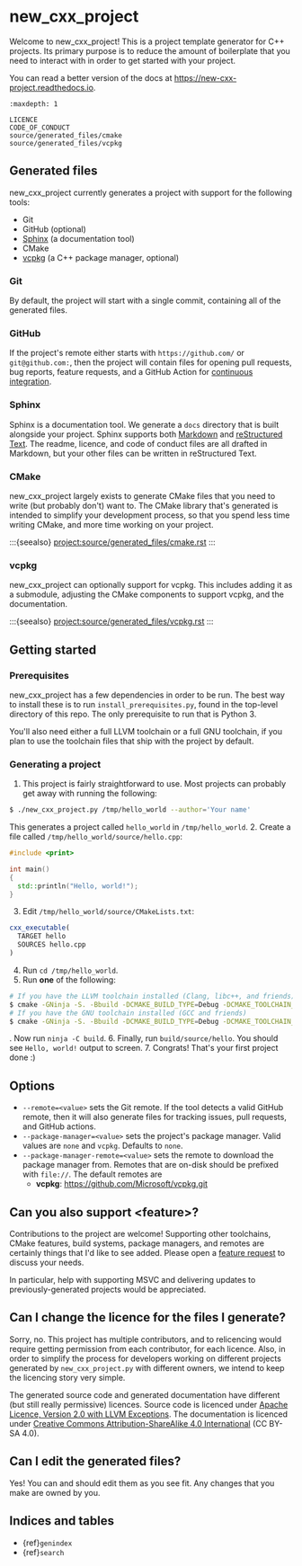 <!--
  Copyright (c) 2024 Christopher Di Bella
  Licensed under Creative Commons Attribution-ShareAlike 4.0 International
  See /LICENCE for licence information.
  SPDX-License-Identifier: CC BY-SA 4.0
-->
# new_cxx_project

Welcome to new_cxx_project! This is a project template generator for C++ projects. Its primary
purpose is to reduce the amount of boilerplate that you need to interact with in order to get started
with your project.

You can read a better version of the docs at https://new-cxx-project.readthedocs.io.

```{toctree}
:maxdepth: 1

LICENCE
CODE_OF_CONDUCT
source/generated_files/cmake
source/generated_files/vcpkg
```

## Generated files

new_cxx_project currently generates a project with support for the following tools:

* Git
* GitHub (optional)
* [Sphinx](https://https://www.sphinx-doc.org) (a documentation tool)
* CMake
* [vcpkg](https://vcpkg.io) (a C++ package manager, optional)

### Git

By default, the project will start with a single commit, containing all of the generated files.

### GitHub

If the project's remote either starts with `https://github.com/` or `git@github.com:`, then the
project will contain files for opening pull requests, bug reports, feature requests, and a GitHub
Action for [continuous integration](https://en.wikipedia.org/wiki/Continuous_integration).

### Sphinx

Sphinx is a documentation tool. We generate a `docs` directory that is built alongside your project.
Sphinx supports both [Markdown](https://mystmd.org) and [reStructured Text](https://docutils.sourceforge.io/rst.html).
The readme, licence, and code of conduct files are all drafted in Markdown, but your other files can
be written in reStructured Text.

### CMake

new_cxx_project largely exists to generate CMake files that you need to write (but probably don't)
want to. The CMake library that's generated is intended to simplify your development process, so that
you spend less time writing CMake, and more time working on your project.

:::{seealso}
<project:source/generated_files/cmake.rst>
:::

### vcpkg

new_cxx_project can optionally support for vcpkg. This includes adding it as a submodule, adjusting
the CMake components to support vcpkg, and the documentation.

:::{seealso}
<project:source/generated_files/vcpkg.rst>
:::

## Getting started

### Prerequisites

new_cxx_project has a few dependencies in order to be run. The best way to install these is to run
`install_prerequisites.py`, found in the top-level directory of this repo. The only prerequisite to
run that is Python 3.

You'll also need either a full LLVM toolchain or a full GNU toolchain, if you plan to use the toolchain
files that ship with the project by default.

### Generating a project

1. This project is fairly straightforward to use. Most projects can probably get away with running the
following:
  ```sh
  $ ./new_cxx_project.py /tmp/hello_world --author='Your name'
  ```
  This generates a project called `hello_world` in `/tmp/hello_world`.
2. Create a file called `/tmp/hello_world/source/hello.cpp`:
  ```cpp
  #include <print>

  int main()
  {
    std::println("Hello, world!");
  }
  ```
3. Edit `/tmp/hello_world/source/CMakeLists.txt`:
  ```cmake
  cxx_executable(
    TARGET hello
    SOURCES hello.cpp
  )
  ```
4. Run `cd /tmp/hello_world`.
5. Run **one** of the following:
  ```sh
  # If you have the LLVM toolchain installed (Clang, libc++, and friends)
  $ cmake -GNinja -S. -Bbuild -DCMAKE_BUILD_TYPE=Debug -DCMAKE_TOOLCHAIN_FILE="$PWD/config/cmake/toolchains/x86_64-linux-unknown-llvm.cmake"
  # If you have the GNU toolchain installed (GCC and friends)
  $ cmake -GNinja -S. -Bbuild -DCMAKE_BUILD_TYPE=Debug -DCMAKE_TOOLCHAIN_FILE="$PWD/config/cmake/toolchains/x86_64-linux-unknown-gnu.cmake"
  ```
. Now run `ninja -C build`.
6. Finally, run `build/source/hello`. You should see `Hello, world!` output to screen.
7. Congrats! That's your first project done :)

## Options

* `--remote=<value>` sets the Git remote. If the tool detects a valid GitHub remote, then it will
  also generate files for tracking issues, pull requests, and GitHub actions.
* `--package-manager=<value>` sets the project's package manager. Valid values are `none` and `vcpkg`.
  Defaults to `none`.
* `--package-manager-remote=<value>` sets the remote to download the package manager from. Remotes
  that are on-disk should be prefixed with `file://`. The default remotes are
    * **vcpkg**: https://github.com/Microsoft/vcpkg.git

## Can you also support &lt;feature&gt;?

Contributions to the project are welcome! Supporting other toolchains, CMake features, build systems,
package managers, and remotes are certainly things that I'd like to see added. Please open a [feature
request](https://github.com/cjdb/new_cxx_project/issues/new?assignees=&labels=enhancement&projects=&template=feature_request.yml&title=%3CAdd+a+descriptive+title+here%3E)
to discuss your needs.

In particular, help with supporting MSVC and delivering updates to previously-generated projects
would be appreciated.

## Can I change the licence for the files I generate?

Sorry, no. This project has multiple contributors, and to relicencing would require getting permission
from each contributor, for each licence. Also, in order to simplify the process for developers working
on different projects generated by `new_cxx_project.py` with different owners, we intend to keep the
licencing story very simple.

The generated source code and generated documentation have different (but still really permissive) licences.
Source code is licenced under [Apache Licence, Version 2.0 with LLVM Exceptions](https://llvm.org/LICENSE.txt).
The documentation is licenced under [Creative Commons Attribution-ShareAlike 4.0 International](https://creativecommons.org/licenses/by-sa/4.0/?ref=chooser-v1)
(CC BY-SA 4.0).

## Can I edit the generated files?

Yes! You can and should edit them as you see fit. Any changes that you make are owned by you.

## Indices and tables

* {ref}`genindex`
* {ref}`search`
